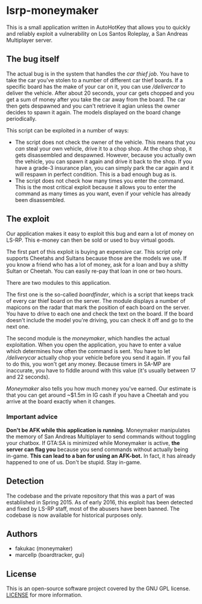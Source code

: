lsrp-moneymaker
===============

This is a small application written in AutoHotKey that allows you to quickly and reliably exploit a vulnerability on Los Santos Roleplay, a San Andreas Multiplayer server.

The bug itself
--------------
The actual bug is in the system that handles the *car thief job*. You have to take the car you've stolen to a number of different car thief boards. If a specific board has the make of your car on it, you can use */delivercar* to deliver the vehicle. After about 20 seconds, your car gets chopped and you get a sum of money after you take the car away from the board. The car then gets despawned and you can't retrieve it agian unless the owner decides to spawn it again. The models displayed on the board change periodically.

This script can be exploited in a number of ways:
- The script does not check the owner of the vehicle. This means that you *can* steal your own vehicle, drive it to a chop shop. At the chop shop, it gets disassembled and despawned. However, because you actually own the vehicle, you can spawn it again and drive it back to the shop. If you have a grade-3 insurance plan, you can simply park the car again and it will respawn in perfect condition. This is a bad enough bug as is.
- The script does not check how many times you enter the command. This is the most critical exploit because it allows you to enter the command as many times as you want, even if your vehicle has already been disassembled.

The exploit
-----------
Our application makes it easy to exploit this bug and earn a lot of money on LS-RP. This e-money can then be sold or used to buy virtual goods.

The first part of this exploit is buying an expensive car. This script only supports Cheetahs and Sultans because those are the models we use. If you know a friend who has a lot of money, ask for a loan and buy a shitty Sultan or Cheetah. You can easily re-pay that loan in one or two hours.

There are two modules to this application.

The first one is the so-called *boardfinder*, which is a script that keeps track of every car thief board on the server. The module displays a number of mapicons on the radar that mark the position of each board on the server. You have to drive to each one and check the text on the board. If the board doesn't include the model you're driving, you can check it off and go to the next one.

The second module is the *moneymaker*, which handles the actual exploitation. When you open the application, you have to enter a value which determines how often the command is sent. You have to let */deliverycar* actually chop your vehicle before you send it again. If you fail to do this, you won't get any money. Because timers in SA-MP are inaccurate, you have to fiddle around with this value (it's usually between 17 and 22 seconds).

*Moneymaker* also tells you how much money you've earned. Our estimate is that you can get around ~$1.5m in IG cash if you have a Cheetah and you arrive at the board exactly when it changes.

### Important advice
**Don't be AFK while this application is running.** Moneymaker manipulates the memory of San Andreas Multiplayer to send commands without toggling your chatbox. If GTA:SA is minimized while Moneymaker is active, **the server can flag you** because you send commands without actually being in-game. **This can lead to a ban for using an AFK-bot.** In fact, it has already happened to one of us. Don't be stupid. Stay in-game.

Detection
---------
The codebase and the private repository that this was a part of was established in Spring 2015. As of early 2016, this exploit has been detected and fixed by LS-RP staff, most of the abusers have been banned. The codebase is now available for historical purposes only.

Authors
-------
* fakukac (moneymaker)
* marcellp (boardtracker, gui)

License
-------
This is an open-source software project covered by the GNU GPL license. [LICENSE](LICENSE) for more
information.
